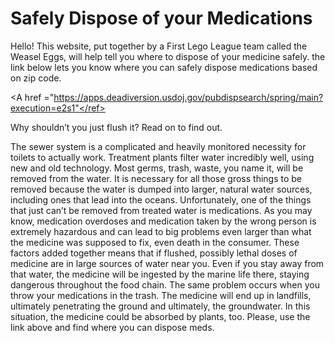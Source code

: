 # Safely Dispose of your Medications


Hello! This website, put together by a First Lego League team called the Weasel Eggs, will help tell you where to dispose of your medicine safely. the link below lets you know where you can safely dispose medications based on zip code.



<A href ="https://apps.deadiversion.usdoj.gov/pubdispsearch/spring/main?execution=e2s1"</ref>


Why shouldn’t you just flush it? Read on to find out.


The sewer system is a complicated and heavily monitored necessity for toilets to actually work. Treatment plants filter water incredibly well, using new and old technology. Most germs, trash, waste, you name it, will be removed from the water. It is necessary for all those gross things to be removed because the water is dumped into larger, natural water sources, including ones that lead into the oceans. Unfortunately, one of the things that just can’t be removed from treated water is medications. As you may know, medication overdoses and medication taken by the wrong person is extremely hazardous and can lead to big problems even larger than what the medicine was supposed to fix, even death in the consumer. These factors added together means that if flushed, possibly lethal doses of medicine are in large sources of water near you. Even if you stay away from that water, the medicine will be ingested by the marine life there, staying dangerous throughout the food chain. The same problem occurs when you throw your medications in the trash. The medicine will end up in landfills, ultimately penetrating the ground and ultimately, the groundwater. In this situation, the medicine could be absorbed by plants, too. Please, use the link above and find where you can dispose meds.


